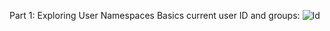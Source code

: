 Part 1: Exploring User Namespaces Basics
current user ID and groups:
![Id](https://github.com/user-attachments/assets/baa1995d-7e17-470c-bde9-db5accc61754)

